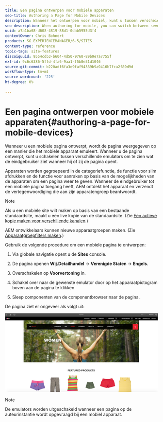 ```yaml
---
title: Een pagina ontwerpen voor mobiele apparaten
seo-title: Authoring a Page for Mobile Devices
description: Wanneer het ontwerpen voor mobiel, kunt u tussen verscheidene mededingers schakelen om te zien wat de eindgebruiker ziet
seo-description: When authoring for mobile, you can switch between several emulators to see what the end-user sees
uuid: a7a1ba68-d608-4819-88d1-0dab5955d3f4
contentOwner: Chris Bohnert
products: SG_EXPERIENCEMANAGER/6.5/SITES
content-type: reference
topic-tags: site-features
discoiquuid: 9554cdb3-b604-4d50-9760-89b9e7a7755f
exl-id: 9c6c6386-5ffd-4fa6-9aa1-f5b0e31d1046
source-git-commit: b220adf6fa3e9faf94389b9a9416b7fca2f89d9d
workflow-type: tm+mt
source-wordcount: '225'
ht-degree: 0%

---
```


# Een pagina ontwerpen voor mobiele apparaten{#authoring-a-page-for-mobile-devices}

Wanneer u een mobiele pagina ontwerpt, wordt de pagina weergegeven op een manier die het mobiele apparaat emuleert. Wanneer u de pagina ontwerpt, kunt u schakelen tussen verschillende emulators om te zien wat de eindgebruiker ziet wanneer hij of zij de pagina opent.

Apparaten worden gegroepeerd in de categoriefunctie, de functie voor slim afdrukken en de functie voor aanraken op basis van de mogelijkheden van de apparaten om een pagina weer te geven. Wanneer de eindgebruiker tot een mobiele pagina toegang heeft, AEM ontdekt het apparaat en verzendt de vertegenwoordiging die aan zijn apparatengroep beantwoordt.

>[!NOTE]
>
>Als u een mobiele site wilt maken op basis van een bestaande standaardsite, maakt u een live kopie van de standaardsite. (Zie [Een actieve kopie maken voor verschillende kanalen](/help/sites-administering/msm-livecopy.md).)
>
>AEM ontwikkelaars kunnen nieuwe apparaatgroepen maken. (Zie [Apparaatgroepfilters maken](/help/sites-developing/groupfilters.md).)

Gebruik de volgende procedure om een mobiele pagina te ontwerpen:

1. Via globale navigatie opent u de **Sites** console.
1. De pagina openen **Wij.Detailhandel** -> **Verenigde Staten** -> **Engels**.

1. Overschakelen op **Voorvertoning** in.
1. Schakel over naar de gewenste emulator door op het apparaatpictogram boven aan de pagina te klikken.
1. Sleep componenten van de componentbrowser naar de pagina.

De pagina ziet er ongeveer als volgt uit:

![mobileipademu](assets/mobileipademu.png)

>[!NOTE]
>
>De emulators worden uitgeschakeld wanneer een pagina op de auteurinstantie wordt opgevraagd bij een mobiel apparaat.
